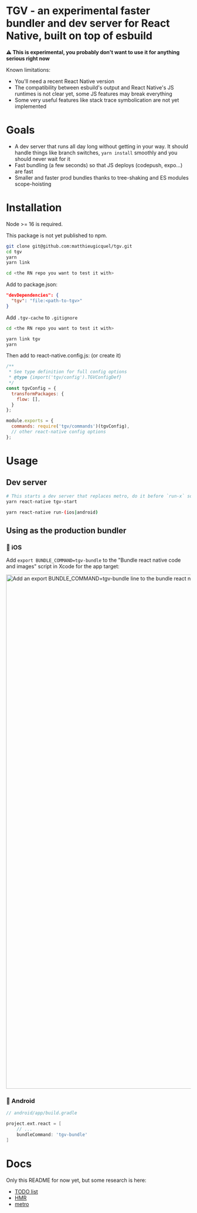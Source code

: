 # TGV - an experimental faster bundler and dev server for React Native, built on top of esbuild

**⚠️ This is experimental, you probably don't want to use it for anything serious right now**

Known limitations:

- You'll need a recent React Native version
- The compatibility between esbuild's output and React Native's JS runtimes is not clear yet, some JS features may break everything
- Some very useful features like stack trace symbolication are not yet implemented

# Goals

- A dev server that runs all day long without getting in your way. It should handle things like branch switches, `yarn install` smoothly and you should never wait for it
- Fast bundling (a few seconds) so that JS deploys (codepush, expo...) are fast
- Smaller and faster prod bundles thanks to tree-shaking and ES modules scope-hoisting

# Installation

Node >= 16 is required.

This package is not yet published to npm.

```sh
git clone git@github.com:matthieugicquel/tgv.git
cd tgv
yarn
yarn link

cd <the RN repo you want to test it with>
```

Add to package.json:

```json
"devDependencies": {
  "tgv": "file:<path-to-tgv>"
}
```

Add `.tgv-cache` to `.gitignore`


```sh
cd <the RN repo you want to test it with>

yarn link tgv
yarn
```

Then add to react-native.config.js: (or create it)

```js
/**
 * See type definition for full config options
 * @type {import('tgv/config').TGVConfigDef}
 */
const tgvConfig = {
  transformPackages: {
    flow: [],
  }
};

module.exports = {
  commands: require('tgv/commands')(tgvConfig),
  // other react-native config options
};

```

# Usage

## Dev server
```sh
# This starts a dev server that replaces metro, do it before `run-x` so that metro doesn't start automatically
yarn react-native tgv-start

yarn react-native run-(ios|android)
```

## Using as the production bundler

### 🍏 iOS

Add `export BUNDLE_COMMAND=tgv-bundle` to the "Bundle react native code and images" script in Xcode for the app target:

<img width="1397" alt="Add an export BUNDLE_COMMAND=tgv-bundle line to the bundle react native code and images script in Xcode" src="https://user-images.githubusercontent.com/10573690/145253632-f31d50e8-deab-4860-8f6c-4ce9503d8521.png">


### 🤖 Android

```groovy
// android/app/build.gradle

project.ext.react = [
    // ...
    bundleCommand: 'tgv-bundle'
]
```

# Docs

Only this README for now yet, but some research is here:

- [TODO list](./notes/todo.md)
- [HMR](./notes/hmr.md)
- [metro](./notes/metro.md)
